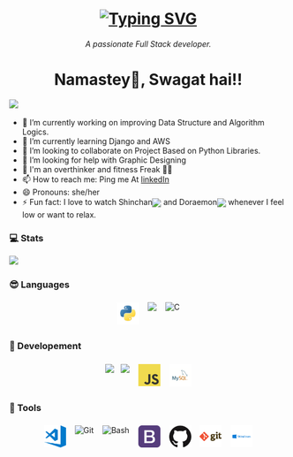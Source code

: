 ### <h1 align="center"> [![Typing SVG](https://readme-typing-svg.herokuapp.com?font=cursive&color=F7D927&center=true&vCenter=true&lines=Hi%2C+I'm+Ayushi+Srivastava)](https://git.io/typing-svg) </h1>
<h6 align="center">A passionate Full Stack developer.</h6>
<h1 align="center">Namastey🙏, Swagat hai!!</h1>                  <img src="https://visitor-badge.laobi.icu/badge?page_id=Ayushi0901.Ayushi0901">


- 🔭 I’m currently working on improving Data Structure and Algorithm Logics. 
- 🌱 I’m currently learning Django and AWS
- 👯 I’m looking to collaborate on Project Based on Python Libraries.
- 🤔 I’m looking for help with Graphic Designing 
- 💬 I'm an overthinker and fitness Freak 🤸‍♀️
- 📫 How to reach me: Ping me At [linkedIn](https://www.linkedin.com/in/ayushi-srivastava-a3ba371b0/)
- 😄 Pronouns: she/her
- ⚡ Fun fact: I love to watch Shinchan<img src="https://media.giphy.com/media/3ohjUWt3CrcibB7R3W/giphy.gif" width="50" align="center"/>
 and Doraemon<img src="https://media.giphy.com/media/TkDVr6D3OgqEqcLIYP/giphy.gif" width="50" align="center"/> whenever I feel low or want to relax.

<h3>💻 Stats</h3>
<img src="https://github-readme-stats.vercel.app/api?username=Ayushi0901&theme=nightowl_icons=true">

<h3>😎 Languages</h3>
<p align="center">
<img src="https://raw.githubusercontent.com/github/explore/80688e429a7d4ef2fca1e82350fe8e3517d3494d/topics/python/python.png" alt="Python" height="40" style="vertical-align:top; margin:6px">
 <img src="https://img.icons8.com/color/48/000000/c-plus-plus-logo.png" height="40" style="vertical-align:top; margin:6px"/>
 <img src="https://raw.githubusercontent.com/jmnote/z-icons/master/svg/c.svg" title="C"  height="40" style="vertical-align:top; margin:6px"/>
 
<h3>🔦 Developement</h3> 
<p align="center">
 <img src="https://img.icons8.com/color/48/000000/html-5--v1.png" height="40" style="vertical-align:top; margin:6px"/><img src="https://img.icons8.com/color/48/000000/css3.png" height="40" style="vertical-align:top; margin:6px">
<img src="https://raw.githubusercontent.com/github/explore/80688e429a7d4ef2fca1e82350fe8e3517d3494d/topics/javascript/javascript.png" alt="Javascript" height="40" style="vertical-align:top; margin:6px">
<img src="https://raw.githubusercontent.com/github/explore/80688e429a7d4ef2fca1e82350fe8e3517d3494d/topics/mysql/mysql.png" alt="MySQL" height="40" style="vertical-align:top; margin:6px">
<!--  <img src="https://img.icons8.com/color/48/000000/c-programming.png" height="40" style="vertical-align:top; margin:6px"> -->
                                                                                        
<h3>🧰 Tools</h3> 
<p align="center">
<img src="https://raw.githubusercontent.com/github/explore/80688e429a7d4ef2fca1e82350fe8e3517d3494d/topics/visual-studio-code/visual-studio-code.png" alt="VS Code" height="40" style="vertical-align:top; margin:6px">
<img src="https://raw.githubusercontent.com/jmnote/z-icons/master/svg/git.svg" title="Git"  height="40" style="vertical-align:top; margin:6px">
<img src="https://raw.githubusercontent.com/jmnote/z-icons/master/svg/bash.svg" title="Bash" height="40" style="vertical-align:top; margin:6px">
<img src="https://raw.githubusercontent.com/github/explore/80688e429a7d4ef2fca1e82350fe8e3517d3494d/topics/bootstrap/bootstrap.png" alt="Bootstrap" height="40" style="vertical-align:top; margin:6px">

<img src="https://raw.githubusercontent.com/github/explore/78df643247d429f6cc873026c0622819ad797942/topics/github/github.png" alt="Github" height="40" style="vertical-align:top; margin:6px ; color:white" >
<img src="https://raw.githubusercontent.com/github/explore/80688e429a7d4ef2fca1e82350fe8e3517d3494d/topics/git/git.png" alt="Git" height="40" style="vertical-align:top; margin:6px">
<img src="https://raw.githubusercontent.com/github/explore/80688e429a7d4ef2fca1e82350fe8e3517d3494d/topics/windows/windows.png" alt="Windows" height="40" style="vertical-align:top; margin:6px">
 <br/>
<br>
 

</p>

